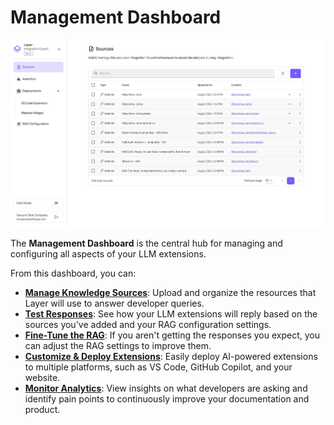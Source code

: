 # Management Dashboard

![Management Dashboard Screenshot](../../static/img/management-dashboard.jpeg)

The **Management Dashboard** is the central hub for managing and configuring all aspects of your LLM extensions.

From this dashboard, you can:

- **[Manage Knowledge Sources](/management-dashboard/sources)**: Upload and organize the resources that Layer will use to answer developer queries.
- **[Test Responses](/management-dashboard/rag-testing)**: See how your LLM extensions will reply based on the sources you've added and your RAG configuration settings.
- **[Fine-Tune the RAG](/management-dashboard/rag-config)**: If you aren't getting the responses you expect, you can adjust the RAG settings to improve them.
- **[Customize & Deploy Extensions](management-dashboard/deploying)**: Easily deploy AI-powered extensions to multiple platforms, such as VS Code, GitHub Copilot, and your website.
- **[Monitor Analytics](/management-dashboard/analytics)**: View insights on what developers are asking and identify pain points to continuously improve your documentation and product.
